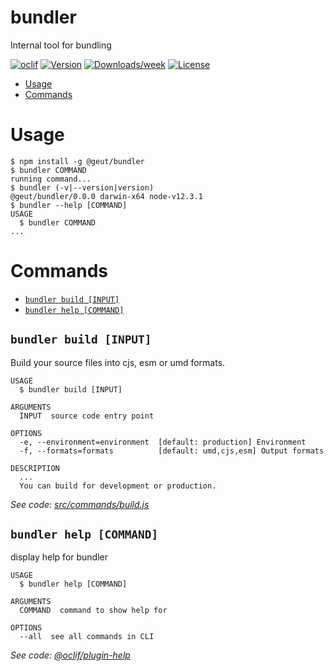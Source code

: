 bundler
=======

Internal tool for bundling

[![oclif](https://img.shields.io/badge/cli-oclif-brightgreen.svg)](https://oclif.io)
[![Version](https://img.shields.io/npm/v/bundler.svg)](https://npmjs.org/package/bundler)
[![Downloads/week](https://img.shields.io/npm/dw/bundler.svg)](https://npmjs.org/package/bundler)
[![License](https://img.shields.io/npm/l/bundler.svg)](https://github.com/GEUT/ui-components/blob/master/package.json)

<!-- toc -->
* [Usage](#usage)
* [Commands](#commands)
<!-- tocstop -->
# Usage
<!-- usage -->
```sh-session
$ npm install -g @geut/bundler
$ bundler COMMAND
running command...
$ bundler (-v|--version|version)
@geut/bundler/0.0.0 darwin-x64 node-v12.3.1
$ bundler --help [COMMAND]
USAGE
  $ bundler COMMAND
...
```
<!-- usagestop -->
# Commands
<!-- commands -->
* [`bundler build [INPUT]`](#bundler-build-input)
* [`bundler help [COMMAND]`](#bundler-help-command)

## `bundler build [INPUT]`

Build your source files into cjs, esm or umd formats.

```
USAGE
  $ bundler build [INPUT]

ARGUMENTS
  INPUT  source code entry point

OPTIONS
  -e, --environment=environment  [default: production] Environment
  -f, --formats=formats          [default: umd,cjs,esm] Output formats

DESCRIPTION
  ...
  You can build for development or production.
```

_See code: [src/commands/build.js](https://github.com/GEUT/ui-components/blob/v0.0.0/src/commands/build.js)_

## `bundler help [COMMAND]`

display help for bundler

```
USAGE
  $ bundler help [COMMAND]

ARGUMENTS
  COMMAND  command to show help for

OPTIONS
  --all  see all commands in CLI
```

_See code: [@oclif/plugin-help](https://github.com/oclif/plugin-help/blob/v2.2.0/src/commands/help.ts)_
<!-- commandsstop -->
